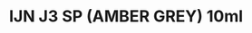 ---
layout: product
title: "IJN J3 SP (AMBER GREY) 10ml"
price: "330" 
desc: "Acrylic Laquer 10mL"
img_path: "/assets/img/RC303.webp"
brand: "AK "
available: true
special_offer: false
new: false
soon: false
cat: "020000"
subcat: "020200"
subsubcat: "020201"
sifra: "RC303"
popular: false
spec: true
---